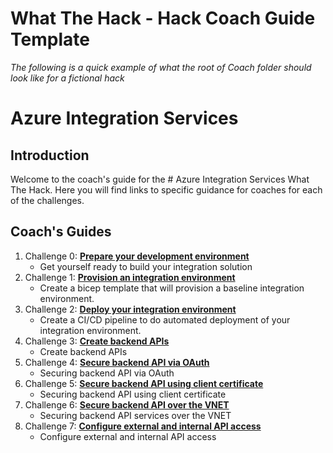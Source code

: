 # What The Hack - Hack Coach Guide Template

*The following is a quick example of what the root of Coach folder should look like for a fictional hack*

# Azure Integration Services

## Introduction
Welcome to the coach's guide for the # Azure Integration Services What The Hack. Here you will find links to specific guidance for coaches for each of the challenges.


## Coach's Guides
1. Challenge 0: **[Prepare your development environment](Solution-00.md)**
   - Get yourself ready to build your integration solution
2. Challenge 1: **[Provision an integration environment](Solution-01.md)**
   - Create a bicep template that will provision a baseline integration environment.
3. Challenge 2: **[Deploy your integration environment](Solution-02.md)**
   - Create a CI/CD pipeline to do automated deployment of your integration environment.
4. Challenge 3: **[Create backend APIs](Solution-03.md)**
   - Create backend APIs
5. Challenge 4: **[Secure backend API via OAuth](Solution-04.md)**
   - Securing backend API via OAuth
6. Challenge 5: **[Secure backend API using client certificate](Solution-05.md)**
   - Securing backend API using client certificate
7. Challenge 6: **[Secure backend API over the VNET](Solution-06.md)**
   - Securing backend API services over the VNET
8. Challenge 7: **[Configure external and internal API access](Solution-07.md)**
   - Configure external and internal API access
